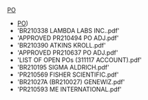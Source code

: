 [PO](APPROVED_BR210358_PO_ADJ.pdf)

* <a href="http://APPROVED BR210358 PO ADJ.pdf">PO</a>)     
* 'BR210338 LAMBDA LABS INC..pdf'
* 'APPROVED PR210494 PO ADJ.pdf'     
* 'BR210390 ATKINS KROLL.pdf'
* 'APPROVED PR210637 PO ADJ.pdf'     
* 'LIST OF OPEN POs (311117 ACCOUNT).pdf'
* 'BR210195 SIGMA ALDRICH.pdf'       
* 'PR210569 FISHER SCIENTIFIC.pdf'
* 'BR21027A (BR210027) GENEWIZ.pdf'  
* 'PR210593 ME INTERNATIONAL.pdf'
